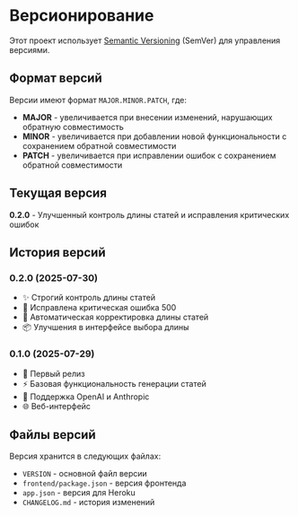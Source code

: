 # Версионирование

Этот проект использует [Semantic Versioning](https://semver.org/) (SemVer) для управления версиями.

## Формат версий

Версии имеют формат `MAJOR.MINOR.PATCH`, где:

- **MAJOR** - увеличивается при внесении изменений, нарушающих обратную совместимость
- **MINOR** - увеличивается при добавлении новой функциональности с сохранением обратной совместимости  
- **PATCH** - увеличивается при исправлении ошибок с сохранением обратной совместимости

## Текущая версия

**0.2.0** - Улучшенный контроль длины статей и исправления критических ошибок

## История версий

### 0.2.0 (2025-07-30)
- ✨ Строгий контроль длины статей
- 🐛 Исправлена критическая ошибка 500
- 🔧 Автоматическая корректировка длины статей
- 📦 Улучшения в интерфейсе выбора длины

### 0.1.0 (2025-07-29)
- 🎉 Первый релиз
- ⚡ Базовая функциональность генерации статей
- 🤖 Поддержка OpenAI и Anthropic
- 🌐 Веб-интерфейс

## Файлы версий

Версия хранится в следующих файлах:
- `VERSION` - основной файл версии
- `frontend/package.json` - версия фронтенда
- `app.json` - версия для Heroku
- `CHANGELOG.md` - история изменений